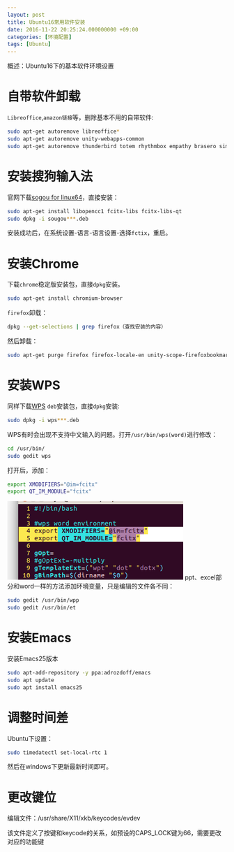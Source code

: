 ```yaml
---
layout: post
title: Ubuntu16常用软件安装
date: 2016-11-22 20:25:24.000000000 +09:00
categories: [环境配置]
tags: [Ubuntu]
---
```


概述：Ubuntu16下的基本软件环境设置

# 自带软件卸载

`Libreoffice`,`amazon链接`等，删除基本不用的自带软件:
```sh
sudo apt-get autoremove libreoffice*
sudo apt-get autoremove unity-webapps-common
sudo apt-get autoremove thunderbird totem rhythmbox empathy brasero simple-scan gnome-mahjongg aisleriot gnome-mines cheese transmission-common gnome-orca webbrowser-app gnome-sudoku  landscape-client-ui-install
```

# 安装搜狗输入法

官网下载[sogou for linux64][address_sogou]，直接安装：
```sh
sudo apt-get install libopencc1 fcitx-libs fcitx-libs-qt
sudo dpkg -i sougou***.deb
```
安装成功后，在系统设置-语言-语言设置-选择`fctix`，重启。

# 安装Chrome

下载`chrome`稳定版安装包，直接`dpkg`安装。
```sh
sudo apt-get install chromium-browser
```
`firefox`卸载：
```sh
dpkg --get-selections | grep firefox（查找安装的内容）
```
然后卸载：
```sh
sudo apt-get purge firefox firefox-locale-en unity-scope-firefoxbookmarks firefox-locale-zh-hans
```
# 安装WPS
同样下载[WPS][address_wps] `deb`安装包，直接`dpkg`安装:
```sh
sudo dpkg -i wps***.deb
```
WPS有时会出现不支持中文输入的问题。打开`/usr/bin/wps(word)`进行修改：
```sh
cd /usr/bin/
sudo gedit wps
```
打开后，添加：
```sh
export XMODIFIERS="@im=fcitx"
export QT_IM_MODULE="fcitx"
```
![图片1](https://github.com/ZhengWG/Imgs_blog/raw/master/Ubuntu16%E5%B8%B8%E7%94%A8%E8%BD%AF%E4%BB%B6%E5%AE%89%E8%A3%85/1.png)
ppt、excel部分和word一样的方法添加环境变量，只是编辑的文件各不同：
```sh
sudo gedit /usr/bin/wpp
sudo gedit /usr/bin/et
```
# 安装Emacs
安装Emacs25版本
```sh
sudo apt-add-repository -y ppa:adrozdoff/emacs
sudo apt update
sudo apt install emacs25
```
# 调整时间差
Ubuntu下设置：
```sh
sudo timedatectl set-local-rtc 1
```
然后在windows下更新最新时间即可。

# 更改键位

编辑文件：/usr/share/X11/xkb/keycodes/evdev

该文件定义了按键和keycode的关系，如预设的CAPS_LOCK键为66，需要更改对应的功能键


[address_sogou]: https://pinyin.sogou.com/linux/
[address_wps]: http://www.wps.cn/product/wpslinux/#
